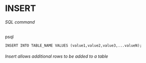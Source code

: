 # INSERT

###### SQL command

psql
```
INSERT INTO TABLE_NAME VALUES (value1,value2,value3,...valueN);
```


###### Insert allows additional rows to be added to a table
